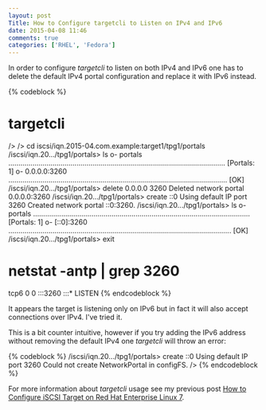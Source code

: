 ```yaml
---
layout: post
Title: How to Configure targetcli to Listen on IPv4 and IPv6
date: 2015-04-08 11:46
comments: true
categories: ['RHEL', 'Fedora']
---
```


In order to configure *targetcli* to listen on both IPv4 and IPv6 one has to
delete the default IPv4 portal configuration and replace it with IPv6 instead.

{% codeblock %}
# targetcli 
/>
/> cd iscsi/iqn.2015-04.com.example:target1/tpg1/portals
/iscsi/iqn.20.../tpg1/portals> ls
o- portals ............................................................................................................ [Portals: 1]
  o- 0.0.0.0:3260 ............................................................................................................. [OK]
/iscsi/iqn.20.../tpg1/portals> delete 0.0.0.0 3260
Deleted network portal 0.0.0.0:3260
/iscsi/iqn.20.../tpg1/portals> create ::0
Using default IP port 3260
Created network portal ::0:3260.
/iscsi/iqn.20.../tpg1/portals> ls
o- portals ............................................................................................................ [Portals: 1]
  o- [::0]:3260 ............................................................................................................... [OK]
/iscsi/iqn.20.../tpg1/portals> exit

# netstat -antp | grep 3260
tcp6       0      0 :::3260                 :::*                    LISTEN 
{% endcodeblock %}

It appears the target is listening only on IPv6 but in fact it will
also accept connections over IPv4. I've tried it. 

This is a bit counter intuitive, however if you try adding the IPv6 address
without removing the default IPv4 one *targetcli* will throw an error:

{% codeblock %}
/iscsi/iqn.20.../tpg1/portals> create ::0
Using default IP port 3260
Could not create NetworkPortal in configFS.
/>
{% endcodeblock %}

For more information about *targetcli* usage see my previous post
[How to Configure iSCSI Target on Red Hat Enterprise Linux 7](/blog/2015/04/07/how-to-configure-iscsi-target-on-red-hat-enterprise-linux-7/).
